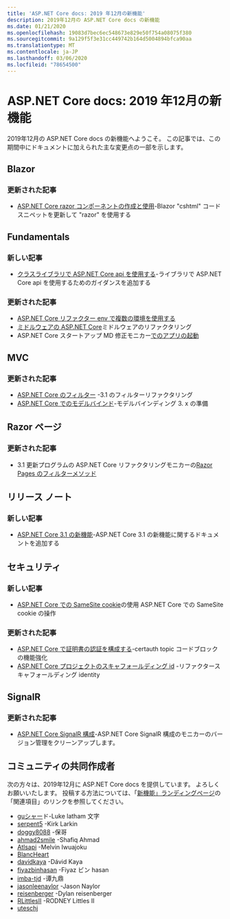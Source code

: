 ```yaml
---
title: 'ASP.NET Core docs: 2019 年12月の新機能'
description: 2019年12月の ASP.NET Core docs の新機能
ms.date: 01/21/2020
ms.openlocfilehash: 19083d7bec6ec548673e829e50f754a08075f380
ms.sourcegitcommit: 9a129f5f3e31cc449742b164d5004894bfca90aa
ms.translationtype: MT
ms.contentlocale: ja-JP
ms.lasthandoff: 03/06/2020
ms.locfileid: "78654500"
---
```

# <a name="aspnet-core-docs-whats-new-for-december-2019"></a>ASP.NET Core docs: 2019 年12月の新機能

2019年12月の ASP.NET Core docs の新機能へようこそ。 この記事では、この期間中にドキュメントに加えられた主な変更点の一部を示します。

## <a name="blazor"></a>Blazor

### <a name="updated-articles"></a>更新された記事

- [ASP.NET Core razor コンポーネントの作成と使用](../blazor/components.md)-Blazor "cshtml" コードスニペットを更新して "razor" を使用する

## <a name="fundamentals"></a>Fundamentals

### <a name="new-articles"></a>新しい記事

- [クラスライブラリで ASP.NET Core api を使用する](../fundamentals/target-aspnetcore.md)-ライブラリで ASP.NET Core api を使用するためのガイダンスを追加する

### <a name="updated-articles"></a>更新された記事

- [ASP.NET Core リファクター env で複数の環境を使用する](../fundamentals/environments.md)
- [ミドルウェアの ASP.NET Core](../fundamentals/middleware/index.md)ミドルウェアのリファクタリング
- ASP.NET Core スタートアップ MD 修正モニカー[でのアプリの起動](../fundamentals/startup.md)

## <a name="mvc"></a>MVC

### <a name="updated-articles"></a>更新された記事

- [ASP.NET Core のフィルター](../mvc/controllers/filters.md) -3.1 のフィルターリファクタリング
- [ASP.NET Core でのモデルバインド](../mvc/models/model-binding.md)-モデルバインディング 3. x の準備

## <a name="razor-pages"></a>Razor ページ

### <a name="updated-articles"></a>更新された記事

- 3\.1 更新プログラムの ASP.NET Core リファクタリングモニカーの[Razor Pages のフィルターメソッド](../razor-pages/filter.md)

## <a name="release-notes"></a>リリース ノート

### <a name="new-articles"></a>新しい記事

- [ASP.NET Core 3.1 の新機能](../release-notes/aspnetcore-3.1.md)-ASP.NET Core 3.1 の新機能に関するドキュメントを追加する

## <a name="security"></a>セキュリティ

### <a name="new-articles"></a>新しい記事

- [ASP.NET Core での SameSite cookie](../security/samesite.md)の使用 ASP.NET Core での SameSite cookie の操作

### <a name="updated-articles"></a>更新された記事

- [ASP.NET Core で証明書の認証を構成する](../security/authentication/certauth.md)-certauth topic コードブロックの機能強化
- [ASP.NET Core プロジェクトのスキャフォールディング id](../security/authentication/scaffold-identity.md) -リファクタースキャフォールディング identity

## <a name="signalr"></a>SignalR

### <a name="updated-articles"></a>更新された記事

- [ASP.NET Core SignalR 構成](../signalr/configuration.md)-ASP.NET Core SignalR 構成のモニカーのバージョン管理をクリーンアップします。

## <a name="community-contributors"></a>コミュニティの共同作成者

次の方々は、2019年12月に ASP.NET Core docs を提供しています。 よろしくお願いいたします。 投稿する方法については、「[新機能」ランディングページ](index.yml)の「関連項目」のリンクを参照してください。

- [guシャー](https://github.com/guardrex)ド-Luke latham 文字
- [serpent5](https://github.com/serpent5) -Kirk Larkin
- [doggy8088](https://github.com/doggy8088) -保哥
- [ahmad2smile](https://github.com/ahmad2smile) -Shafiq Ahmad
- [Atlsapi](https://github.com/ATLSAPI) -Melvin Iwuajoku
- [BlancHeart](https://github.com/BlancHeart) 
- [davidkaya](https://github.com/davidkaya) -Dávid Kaya
- [fiyazbinhasan](https://github.com/fiyazbinhasan) -Fiyaz ビン hasan
- [imba-tjd](https://github.com/imba-tjd) -谭九鼎
- [jasonleenaylor](https://github.com/jasonleenaylor) -Jason Naylor
- [reisenberger](https://github.com/reisenberger) -Dylan reisenberger
- [RLittlesII](https://github.com/RLittlesII) -RODNEY Littles II
- [uteschj](https://github.com/uteschj) 
